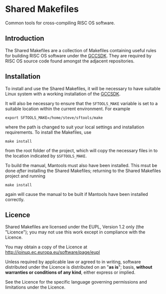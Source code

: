 Shared Makefiles
================

Common tools for cross-compiling RISC OS software.


Introduction
------------

The Shared Makefiles are a collection of Makefiles containing useful rules for building RISC OS software under the [GCCSDK](http://www.riscos.info/index.php/GCCSDK). They are required by RISC OS source code found amongst the adjacent repositories.


Installation
------------

To install and use the Shared Makefiles, it will be necessary to have suitable Linux system with a working installation of the [GCCSDK](http://www.riscos.info/index.php/GCCSDK).

It will also be necessary to ensure that the `SFTOOLS_MAKE` variable is set to a suitable location within the current environment. For example

	export SFTOOLS_MAKE=/home/steve/sftools/make

where the path is changed to suit your local settings and installation requirements. To install the Makefiles, use

	make install

from the root folder of the project, which will copy the necessary files in to the location indicated by `$SFTOOLS_MAKE`.

To build the manual, Mantools must also have been installed. This msut be done *after* installing the Shared Makefiles; returning to the Shared Makefiles project and running

	make install

again will cause the manual to be built if Mantools have been installed correctly.


Licence
-------

Shared Makefiles are licensed under the EUPL, Version 1.2 only (the "Licence"); you may not use this work except in compliance with the Licence.

You may obtain a copy of the Licence at <http://joinup.ec.europa.eu/software/page/eupl>

Unless required by applicable law or agreed to in writing, software distributed under the Licence is distributed on an "**as is**"; basis, **without warranties or conditions of any kind**, either express or implied.

See the Licence for the specific language governing permissions and limitations under the Licence.